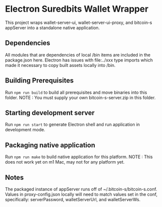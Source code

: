 # Electron Suredbits Wallet Wrapper

This project wraps wallet-server-ui, wallet-server-ui-proxy, and bitcoin-s appServer into a standalone native application.

## Dependencies

All modules that are dependencies of local /bin items are included in the package.json here. Electron has issues with file:../xxx type imports which made it necessary to copy built assets locally into /bin.

## Building Prerequisites

Run `npm run build` to build all prerequisites and move binaries into this folder. NOTE : You must supply your own bitcoin-s-server.zip in this folder.

## Starting development server

Run `npm run start` to generate Electron shell and run application in development mode.

## Packaging native application

Run `npm run make` to build native application for this platform. NOTE : This does not work yet on m1 Mac, may not for any platform yet.

## Notes

The packaged instance of appServer runs off of ~/.bitcoin-s/bitcoin-s.conf. Values in proxy-config.json locally will need to match values set in the conf, specifically: serverPassword, walletServerUrl, and walletServerWs.
